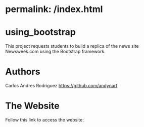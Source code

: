 # permalink: /index.html

# using_bootstrap

This project requests students to build a replica of the news site Newsweek.com using the Bootstrap framework.

# Authors

Carlos Andres Rodriguez https://github.com/andynarf

# The Website

Follow this link to access the website:
